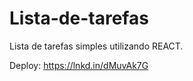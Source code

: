 

# Lista-de-tarefas

Lista de tarefas simples utilizando REACT. 

Deploy: https://lnkd.in/dMuvAk7G
